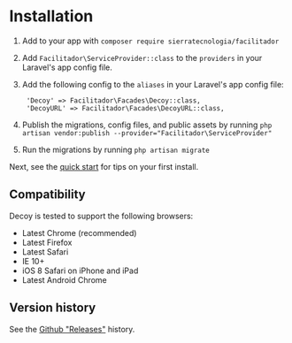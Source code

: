 # Installation

1. Add to your app with `composer require sierratecnologia/facilitador`

2. Add `Facilitador\ServiceProvider::class` to the `providers` in your Laravel's app config file.

3. Add the following config to the `aliases` in your Laravel's app config file:

		'Decoy' => Facilitador\Facades\Decoy::class,
		'DecoyURL' => Facilitador\Facades\DecoyURL::class,

4. Publish the migrations, config files, and public assets by running `php artisan vendor:publish --provider="Facilitador\ServiceProvider"`

5. Run the migrations by running `php artisan migrate`

Next, see the [quick start](quick-start) for tips on your first install.


## Compatibility

Decoy is tested to support the following browsers:

- Latest Chrome (recommended)
- Latest Firefox
- Latest Safari
- IE 10+
- iOS 8 Safari on iPhone and iPad
- Latest Android Chrome


## Version history

See the [Github "Releases"](https://github.com/sierratcnologia/facilitador/releases) history.
